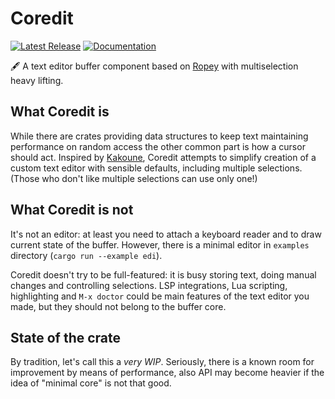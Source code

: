 # Coredit
[![Latest Release][crates-io-badge]][crates-io-url]
[![Documentation][docs-rs-badge]][docs-rs-url]

🖋 A text editor buffer component based on [Ropey][ropey-url]
with multiselection heavy lifting.

## What Coredit is
While there are crates providing data structures to keep text
maintaining performance on random access the other common part
is how a cursor should act. Inspired by [Kakoune][kakoune-url],
Coredit attempts to simplify creation of a custom text editor
with sensible defaults, including multiple selections. (Those
who don't like multiple selections can use only one!)

## What Coredit is not
It's not an editor: at least you need to attach a keyboard
reader and to draw current state of the buffer. However, there
is a minimal editor in `examples` directory
(`cargo run --example edi`).

Coredit doesn't try to be full-featured: it is busy storing
text, doing manual changes and controlling selections. LSP
integrations, Lua scripting, highlighting and `M-x doctor`
could be main features of the text editor you made, but they
should not belong to the buffer core.

## State of the crate
By tradition, let's call this a _very WIP_. Seriously,
there is a known room for improvement by means of performance,
also API may become heavier if the idea of "minimal core" is
not that good.

[crates-io-badge]: https://img.shields.io/crates/v/coredit.svg
[crates-io-url]: https://crates.io/crates/coredit
[docs-rs-badge]: https://docs.rs/coredit/badge.svg
[docs-rs-url]: https://docs.rs/coredit
[ropey-url]: https://github.com/cessen/ropey
[kakoune-url]: https://kakoune.org
